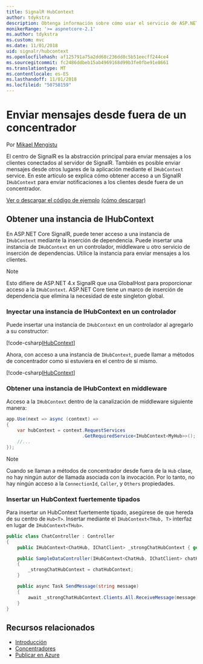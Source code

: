 ```yaml
---
title: SignalR HubContext
author: tdykstra
description: Obtenga información sobre cómo usar el servicio de ASP.NET Core SignalR HubContext para enviar notificaciones a los clientes desde fuera de un concentrador.
monikerRange: '>= aspnetcore-2.1'
ms.author: tdykstra
ms.custom: mvc
ms.date: 11/01/2018
uid: signalr/hubcontext
ms.openlocfilehash: af125791a75a2dd68c236dd8c5b51eecff244ce4
ms.sourcegitcommit: fc2486ddbeb15ab4969168d99b3fe0fbe91e8661
ms.translationtype: MT
ms.contentlocale: es-ES
ms.lasthandoff: 11/01/2018
ms.locfileid: "50758159"
---
```

# <a name="send-messages-from-outside-a-hub"></a>Enviar mensajes desde fuera de un concentrador

Por [Mikael Mengistu](https://twitter.com/MikaelM_12)

El centro de SignalR es la abstracción principal para enviar mensajes a los clientes conectados al servidor de SignalR. También es posible enviar mensajes desde otros lugares de la aplicación mediante el `IHubContext` service. En este artículo se explica cómo obtener acceso a un SignalR `IHubContext` para enviar notificaciones a los clientes desde fuera de un concentrador.

[Ver o descargar el código de ejemplo](https://github.com/aspnet/Docs/tree/master/aspnetcore/signalr/hubcontext/sample/) [(cómo descargar)](xref:index#how-to-download-a-sample)

## <a name="get-an-instance-of-ihubcontext"></a>Obtener una instancia de IHubContext

En ASP.NET Core SignalR, puede tener acceso a una instancia de `IHubContext` mediante la inserción de dependencia. Puede insertar una instancia de `IHubContext` en un controlador, middleware u otro servicio de inserción de dependencias. Utilice la instancia para enviar mensajes a los clientes.

> [!NOTE]
> Esto difiere de ASP.NET 4.x SignalR que usa GlobalHost para proporcionar acceso a la `IHubContext`. ASP.NET Core tiene un marco de inserción de dependencia que elimina la necesidad de este singleton global.

### <a name="inject-an-instance-of-ihubcontext-in-a-controller"></a>Inyectar una instancia de IHubContext en un controlador

Puede insertar una instancia de `IHubContext` en un controlador al agregarlo a su constructor:

[!code-csharp[IHubContext](hubcontext/sample/Controllers/HomeController.cs?range=12-19,57)]

Ahora, con acceso a una instancia de `IHubContext`, puede llamar a métodos de concentrador como si estuviera en el centro de sí mismo.

[!code-csharp[IHubContext](hubcontext/sample/Controllers/HomeController.cs?range=21-25)]

### <a name="get-an-instance-of-ihubcontext-in-middleware"></a>Obtener una instancia de IHubContext en middleware

Acceso a la `IHubContext` dentro de la canalización de middleware siguiente manera:

```csharp
app.Use(next => async (context) =>
{
    var hubContext = context.RequestServices
                            .GetRequiredService<IHubContext<MyHub>>();
    //...
});
```

> [!NOTE]
> Cuando se llaman a métodos de concentrador desde fuera de la `Hub` clase, no hay ningún autor de llamada asociada con la invocación. Por lo tanto, no hay ningún acceso a la `ConnectionId`, `Caller`, y `Others` propiedades.

### <a name="inject-a-strongly-typed-hubcontext"></a>Insertar un HubContext fuertemente tipados

Para insertar un HubContext fuertemente tipado, asegúrese de que hereda de su centro de `Hub<T>`. Insertar mediante el `IHubContext<THub, T>` interfaz en lugar de `IHubContext<THub>`.

```csharp
public class ChatController : Controller
{
    public IHubContext<ChatHub, IChatClient> _strongChatHubContext { get; }

    public SampleDataController(IHubContext<ChatHub, IChatClient> chatHubContext)
    {
        _strongChatHubContext = chatHubContext;
    }

    public async Task SendMessage(string message)
    {
        await _strongChatHubContext.Clients.All.ReceiveMessage(message);
    }
}
```

## <a name="related-resources"></a>Recursos relacionados

* [Introducción](xref:tutorials/signalr)
* [Concentradores](xref:signalr/hubs)
* [Publicar en Azure](xref:signalr/publish-to-azure-web-app)
